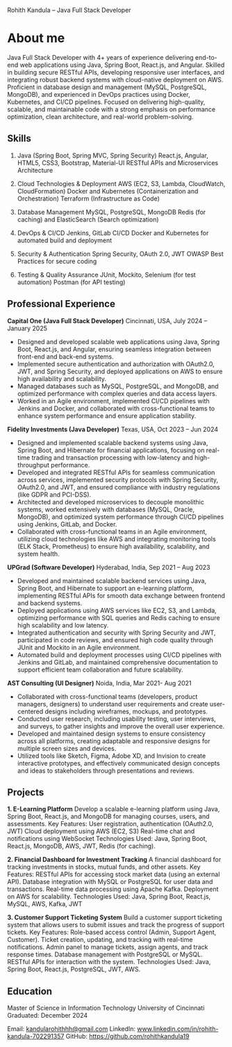 Rohith Kandula – Java Full Stack Developer

# About me
Java Full Stack Developer with 4+ years of experience delivering end-to-end web applications using Java, Spring Boot, React.js, and Angular. Skilled in
building secure RESTful APIs, developing responsive user interfaces, and integrating robust backend systems with cloud-native deployment on AWS. Proficient in database design and management (MySQL, PostgreSQL, MongoDB), and experienced in DevOps practices using Docker, Kubernetes, and CI/CD pipelines.
Focused on delivering high-quality, scalable, and maintainable code with a strong emphasis on performance optimization, clean architecture, and real-world problem-solving.

## Skills
1. Java (Spring Boot, Spring MVC, Spring Security)
React.js, Angular, HTML5, CSS3, Bootstrap, Material-UI
RESTful APIs and Microservices Architecture

2. Cloud Technologies & Deployment
AWS (EC2, S3, Lambda, CloudWatch, CloudFormation)
Docker and Kubernetes (Containerization and Orchestration)
Terraform (Infrastructure as Code)

3. Database Management
MySQL, PostgreSQL, MongoDB
Redis (for caching) and ElasticSearch (Search optimization)

4. DevOps & CI/CD
Jenkins, GitLab CI/CD
Docker and Kubernetes for automated build and deployment

5. Security & Authentication
Spring Security, OAuth 2.0, JWT
OWASP Best Practices for secure coding

6. Testing & Quality Assurance
JUnit, Mockito, Selenium (for test automation)
Postman (for API testing)

## Professional Experience

**Capital One (Java Full Stack Developer)**
Cincinnati, USA, 
July 2024 – January 2025
- Designed and developed scalable web applications using Java, Spring Boot, React.js, and Angular, ensuring seamless integration between front-end and back-end systems.
- Implemented secure authentication and authorization with OAuth2.0, JWT, and Spring Security, and deployed applications on AWS to ensure high availability and scalability.
- Managed databases such as MySQL, PostgreSQL, and MongoDB, and optimized performance with complex queries and data access layers.
- Worked in an Agile environment, implemented CI/CD pipelines with Jenkins and Docker, and collaborated with cross-functional teams to enhance system performance and ensure application stability.

**Fidelity Investments (Java Developer)**
Texas, USA,
Oct 2023 – Jun 2024
- Designed and implemented scalable backend systems using Java, Spring Boot, and Hibernate for financial applications, focusing on real-time trading and transaction processing with low-latency and high-throughput performance.
- Developed and integrated RESTful APIs for seamless communication across services, implemented security protocols with Spring Security, OAuth2.0, and JWT, and ensured compliance with industry regulations (like GDPR and PCI-DSS).
- Architected and developed microservices to decouple monolithic systems, worked extensively with databases (MySQL, Oracle, MongoDB), and optimized system performance through CI/CD pipelines using Jenkins, GitLab, and Docker.
- Collaborated with cross-functional teams in an Agile environment, utilizing cloud technologies like AWS and integrating monitoring tools (ELK Stack, Prometheus) to ensure high availability, scalability, and system health.


**UPGrad (Software Developer)**
Hyderabad, India,
Sep 2021 – Aug 2023
- Developed and maintained scalable backend services using Java, Spring Boot, and Hibernate to support an e-learning platform, implementing RESTful APIs for smooth data exchange between frontend and backend systems.
- Deployed applications using AWS services like EC2, S3, and Lambda, optimizing performance with SQL queries and Redis caching to ensure high scalability and low latency.
- Integrated authentication and security with Spring Security and JWT, participated in code reviews, and ensured high code quality through JUnit and Mockito in an Agile environment.
- Automated build and deployment processes using CI/CD pipelines with Jenkins and GitLab, and maintained comprehensive documentation to support efficient team collaboration and future scalability.

**AST Consulting (UI Designer)**
Noida, India,
Mar 2021- Aug 2021                           
- Collaborated with cross-functional teams (developers, product managers, designers) to understand user requirements and create user-centered designs including wireframes, mockups, and prototypes.
- Conducted user research, including usability testing, user interviews, and surveys, to gather insights and improve the overall user experience.
- Developed and maintained design systems to ensure consistency across all platforms, creating adaptable and responsive designs for multiple screen sizes and devices.
- Utilized tools like Sketch, Figma, Adobe XD, and Invision to create interactive prototypes, and effectively communicated design concepts and ideas to stakeholders through presentations and reviews.

## Projects
**1. E-Learning Platform**
Develop a scalable e-learning platform using Java, Spring Boot, React.js, and MongoDB for managing courses, users, and assessments.
Key Features:
User registration, authentication (OAuth2.0, JWT)
Cloud deployment using AWS (EC2, S3)
Real-time chat and notifications using WebSocket
Technologies Used: Java, Spring Boot, React.js, MongoDB, AWS, JWT, Redis (for caching).

**2. Financial Dashboard for Investment Tracking**
A financial dashboard for tracking investments in stocks, mutual funds, and other assets.
Key Features:
RESTful APIs for accessing stock market data (using an external API).
Database integration with MySQL or PostgreSQL for user data and transactions.
Real-time data processing using Apache Kafka.
Deployment on AWS for scalability.
Technologies Used: Java, Spring Boot, React.js, MySQL, AWS, Kafka, JWT

**3. Customer Support Ticketing System**
Build a customer support ticketing system that allows users to submit issues and track the progress of support tickets.
Key Features:
Role-based access control (Admin, Support Agent, Customer).
Ticket creation, updating, and tracking with real-time notifications.
Admin panel to manage tickets, assign agents, and track response times.
Database management with PostgreSQL or MySQL.
RESTful APIs for interaction with the system.
Technologies Used: Java, Spring Boot, React.js, PostgreSQL, JWT, AWS.

## Education
Master of Science in Information Technology
University of Cincinnati
Graduated: December 2024

Email: kandularohithhh@gmail.com
LinkedIn: www.linkedin.com/in/rohith-kandula-702291357
GitHub: https://github.com/rohithkandula19
















​

